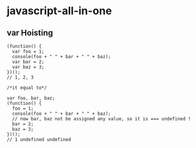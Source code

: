 # javascript-all-in-one  


## var Hoisting

```codes
(function() {
  var foo = 1;
  console(foo + " " + bar + " " + baz);
  var bar = 2;
  var baz = 3;
})();
// 1, 2, 3

/*it equal to*/

var foo, bar, baz;
(function() {
  foo = 1;
  console(foo + " " + bar + " " + baz);
  // now bar, baz not be assigned any value, so it is === undefined !
  bar = 2;
  baz = 3;
})();
// 1 undefined undefined 
``` 




